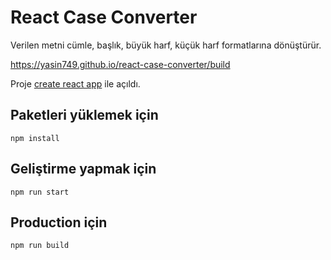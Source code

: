 # React Case Converter

Verilen metni cümle, başlık, büyük harf, küçük harf formatlarına dönüştürür.

https://yasin749.github.io/react-case-converter/build

Proje [create react app](https://github.com/facebook/create-react-app) ile açıldı.



## Paketleri yüklemek için
```
npm install
```

## Geliştirme yapmak için
```
npm run start
```

## Production için
```
npm run build
```
